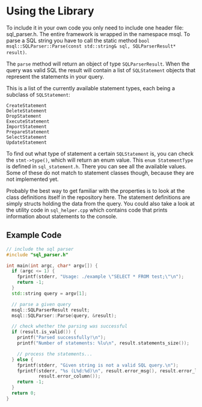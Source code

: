 Using the Library
=======================

To include it in your own code you only need to include one header file: sql_parser.h. The entire framework is wrapped in the namespace msql. To parse a SQL string you have to call the static method `bool msql::SQLParser::Parse(const std::string& sql, SQLParserResult* result)`.

The `parse` method will return an object of type `SQLParserResult`. When the query was valid SQL the result will contain a list of `SQLStatement` objects that represent the statements in your query. 

This is a list of the currently available statement types, each being a subclass of `SQLStatement`:

```
CreateStatement
DeleteStatement
DropStatement
ExecuteStatement
ImportStatement
PrepareStatement
SelectStatement
UpdateStatement
```

To find out what type of statement a certain `SQLStatement` is, you can check the `stmt->type()`, which will return an enum value. This `enum StatementType` is defined in `sql_statement.h`. There you can see all the available values. Some of these do not match to statement classes though, because they are not implemented yet.

Probably the best way to get familiar with the properties is to look at the class definitions itself in the repository here. The statement definitions are simply structs holding the data from the query. You could also take a look at the utility code in `sql_helper.cpp` which contains code that prints information about statements to the console.

## Example Code
```C++
// include the sql parser
#include "sql_parser.h"

int main(int argc, char* argv[]) {
  if (argc <= 1) {
    fprintf(stderr, "Usage: ./example \"SELECT * FROM test;\"\n");
    return -1;
  }
  std::string query = argv[1];

  // parse a given query
  msql::SQLParserResult result;
  msql::SQLParser::Parse(query, &result);

  // check whether the parsing was successful
  if (result.is_valid()) {
    printf("Parsed successfully!\n");
    printf("Number of statements: %lu\n", result.statements_size());

    // process the statements...
  } else {
    fprintf(stderr, "Given string is not a valid SQL query.\n");
    fprintf(stderr, "%s (L%d:%d)\n", result.error_msg(), result.error_line(),
            result.error_column());
    return -1;
  }
  return 0;
}
```

